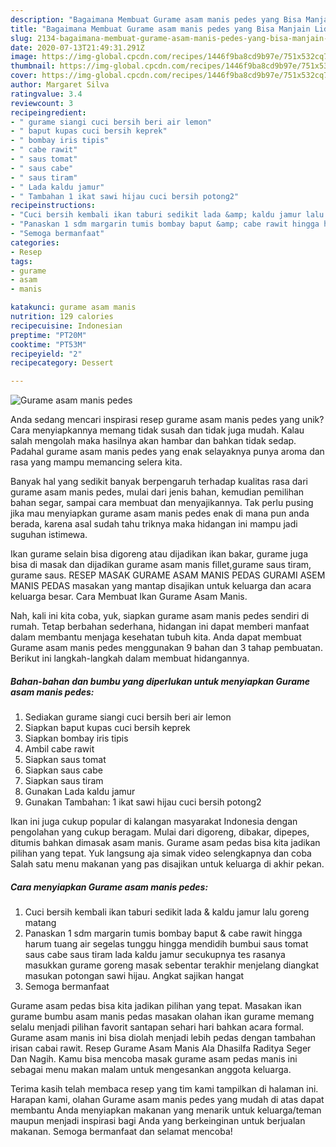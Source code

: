 ```yaml
---
description: "Bagaimana Membuat Gurame asam manis pedes yang Bisa Manjain Lidah"
title: "Bagaimana Membuat Gurame asam manis pedes yang Bisa Manjain Lidah"
slug: 2134-bagaimana-membuat-gurame-asam-manis-pedes-yang-bisa-manjain-lidah
date: 2020-07-13T21:49:31.291Z
image: https://img-global.cpcdn.com/recipes/1446f9ba8cd9b97e/751x532cq70/gurame-asam-manis-pedes-foto-resep-utama.jpg
thumbnail: https://img-global.cpcdn.com/recipes/1446f9ba8cd9b97e/751x532cq70/gurame-asam-manis-pedes-foto-resep-utama.jpg
cover: https://img-global.cpcdn.com/recipes/1446f9ba8cd9b97e/751x532cq70/gurame-asam-manis-pedes-foto-resep-utama.jpg
author: Margaret Silva
ratingvalue: 3.4
reviewcount: 3
recipeingredient:
- " gurame siangi cuci bersih beri air lemon"
- " baput kupas cuci bersih keprek"
- " bombay iris tipis"
- " cabe rawit"
- " saus tomat"
- " saus cabe"
- " saus tiram"
- " Lada kaldu jamur"
- " Tambahan 1 ikat sawi hijau cuci bersih potong2"
recipeinstructions:
- "Cuci bersih kembali ikan taburi sedikit lada &amp; kaldu jamur lalu goreng matang"
- "Panaskan 1 sdm margarin tumis bombay baput &amp; cabe rawit hingga harum tuang air segelas tunggu hingga mendidih bumbui saus tomat saus cabe saus tiram lada kaldu jamur secukupnya tes rasanya masukkan gurame goreng masak sebentar terakhir menjelang diangkat masukan potongan sawi hijau. Angkat sajikan hangat"
- "Semoga bermanfaat"
categories:
- Resep
tags:
- gurame
- asam
- manis

katakunci: gurame asam manis 
nutrition: 129 calories
recipecuisine: Indonesian
preptime: "PT20M"
cooktime: "PT53M"
recipeyield: "2"
recipecategory: Dessert

---
```



![Gurame asam manis pedes](https://img-global.cpcdn.com/recipes/1446f9ba8cd9b97e/751x532cq70/gurame-asam-manis-pedes-foto-resep-utama.jpg)

Anda sedang mencari inspirasi resep gurame asam manis pedes yang unik? Cara menyiapkannya memang tidak susah dan tidak juga mudah. Kalau salah mengolah maka hasilnya akan hambar dan bahkan tidak sedap. Padahal gurame asam manis pedes yang enak selayaknya punya aroma dan rasa yang mampu memancing selera kita.

Banyak hal yang sedikit banyak berpengaruh terhadap kualitas rasa dari gurame asam manis pedes, mulai dari jenis bahan, kemudian pemilihan bahan segar, sampai cara membuat dan menyajikannya. Tak perlu pusing jika mau menyiapkan gurame asam manis pedes enak di mana pun anda berada, karena asal sudah tahu triknya maka hidangan ini mampu jadi suguhan istimewa.

Ikan gurame selain bisa digoreng atau dijadikan ikan bakar, gurame juga bisa di masak dan dijadikan gurame asam manis fillet,gurame saus tiram, gurame saus. RESEP MASAK GURAME ASAM MANIS PEDAS GURAMI ASEM MANIS PEDAS masakan yang mantap disajikan untuk keluarga dan acara keluarga besar. Cara Membuat Ikan Gurame Asam Manis.


Nah, kali ini kita coba, yuk, siapkan gurame asam manis pedes sendiri di rumah. Tetap berbahan sederhana, hidangan ini dapat memberi manfaat dalam membantu menjaga kesehatan tubuh kita. Anda dapat membuat Gurame asam manis pedes menggunakan 9 bahan dan 3 tahap pembuatan. Berikut ini langkah-langkah dalam membuat hidangannya.

<!--inarticleads1-->

##### Bahan-bahan dan bumbu yang diperlukan untuk menyiapkan Gurame asam manis pedes:

1. Sediakan  gurame siangi cuci bersih beri air lemon
1. Siapkan  baput kupas cuci bersih keprek
1. Siapkan  bombay iris tipis
1. Ambil  cabe rawit
1. Siapkan  saus tomat
1. Siapkan  saus cabe
1. Siapkan  saus tiram
1. Gunakan  Lada kaldu jamur
1. Gunakan  Tambahan: 1 ikat sawi hijau cuci bersih potong2


Ikan ini juga cukup popular di kalangan masyarakat Indonesia dengan pengolahan yang cukup beragam. Mulai dari digoreng, dibakar, dipepes, ditumis bahkan dimasak asam manis. Gurame asam pedas bisa kita jadikan pilihan yang tepat. Yuk langsung aja simak video selengkapnya dan coba Salah satu menu makanan yang pas disajikan untuk keluarga di akhir pekan. 

<!--inarticleads2-->

##### Cara menyiapkan Gurame asam manis pedes:

1. Cuci bersih kembali ikan taburi sedikit lada &amp; kaldu jamur lalu goreng matang
1. Panaskan 1 sdm margarin tumis bombay baput &amp; cabe rawit hingga harum tuang air segelas tunggu hingga mendidih bumbui saus tomat saus cabe saus tiram lada kaldu jamur secukupnya tes rasanya masukkan gurame goreng masak sebentar terakhir menjelang diangkat masukan potongan sawi hijau. Angkat sajikan hangat
1. Semoga bermanfaat


Gurame asam pedas bisa kita jadikan pilihan yang tepat. Masakan ikan gurame bumbu asam manis pedas masakan olahan ikan gurame memang selalu menjadi pilihan favorit santapan sehari hari bahkan acara formal. Gurame asam manis ini bisa diolah menjadi lebih pedas dengan tambahan irisan cabai rawit. Resep Gurame Asam Manis Ala Dhasilfa Raditya Seger Dan Nagih. Kamu bisa mencoba masak gurame asam pedas manis ini sebagai menu makan malam untuk mengesankan anggota keluarga. 

Terima kasih telah membaca resep yang tim kami tampilkan di halaman ini. Harapan kami, olahan Gurame asam manis pedes yang mudah di atas dapat membantu Anda menyiapkan makanan yang menarik untuk keluarga/teman maupun menjadi inspirasi bagi Anda yang berkeinginan untuk berjualan makanan. Semoga bermanfaat dan selamat mencoba!

